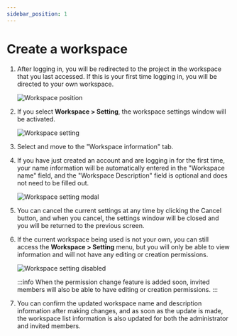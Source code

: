 ```yaml
---
sidebar_position: 1
---
```


# Create a workspace

1. After logging in, you will be redirected to the project in the workspace that you last accessed. If this is your first time logging in, you will be directed to your own workspace.

    ![Workspace position](/img/workspace/create/1.png)

2. If you select **Workspace > Setting**, the workspace settings window will be activated.

    ![Workspace setting](/img/workspace/create/2.png)

3. Select and move to the "Workspace information" tab.

4. If you have just created an account and are logging in for the first time, your name information will be automatically entered in the "Workspace name" field, and the "Workspace Description" field is optional and does not need to be filled out.

    ![Workspace setting modal](/img/workspace/create/3.png)

5. You can cancel the current settings at any time by clicking the Cancel button, and when you cancel, the settings window will be closed and you will be returned to the previous screen.

6. If the current workspace being used is not your own, you can still access the **Workspace > Setting** menu, but you will only be able to view information and will not have any editing or creation permissions.

    ![Workspace setting disabled](/img/workspace/create/4.png)

    :::info
    When the permission change feature is added soon, invited members will also be able to have editing or creation permissions.
    :::

7. You can confirm the updated workspace name and description information after making changes, and as soon as the update is made, the workspace list information is also updated for both the administrator and invited members.
